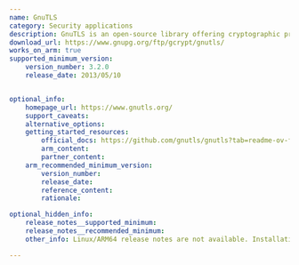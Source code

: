 ```yaml
---
name: GnuTLS
category: Security applications
description: GnuTLS is an open-source library offering cryptographic protocols like TLS and SSL, facilitating secure communication and authentication for online services and applications.
download_url: https://www.gnupg.org/ftp/gcrypt/gnutls/
works_on_arm: true
supported_minimum_version:
    version_number: 3.2.0
    release_date: 2013/05/10


optional_info:
    homepage_url: https://www.gnutls.org/
    support_caveats:
    alternative_options:
    getting_started_resources:
        official_docs: https://github.com/gnutls/gnutls?tab=readme-ov-file#gnutls----information-for-developers
        arm_content:
        partner_content:
    arm_recommended_minimum_version:
        version_number:
        release_date:
        reference_content:
        rationale: 

optional_hidden_info:
    release_notes__supported_minimum: 
    release_notes__recommended_minimum:
    other_info: Linux/ARM64 release notes are not available. Installation and testing are done via the tar archive [3.2.0](https://www.gnupg.org/ftp/gcrypt/gnutls/v3.2/gnutls-3.2.0.tar.xz).

---
```

